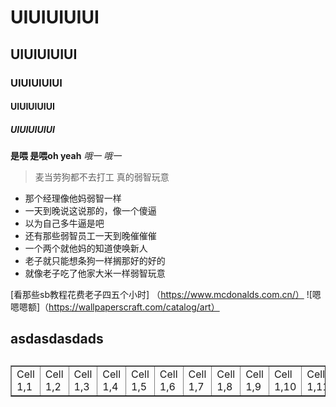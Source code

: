 #  UIUIUIUIUI
## UIUIUIUIUI
### UIUIUIUIUI
#### UIUIUIUIUI
##### UIUIUIUIUI


**是喂 是喂oh yeah**
*哦一 哦一*
>麦当劳狗都不去打工
>真的弱智玩意
- 那个经理像他妈弱智一样
- 一天到晚说这说那的，像一个傻逼
- 以为自己多牛逼是吧
- 还有那些弱智员工一天到晚催催催
- 一个两个就他妈的知道使唤新人
- 老子就只能想条狗一样搁那好的好的
- 就像老子吃了他家大米一样弱智玩意
  
[看那些sb教程花费老子四五个小时] （https://www.mcdonalds.com.cn/）
![嗯嗯嗯额]（https://wallpaperscraft.com/catalog/art）
<h2> asdasdasdads<h2>

<html><body><table border='1'><tr><td>Cell 1,1</td><td>Cell 1,2</td><td>Cell 1,3</td><td>Cell 1,4</td><td>Cell 1,5</td><td>Cell 1,6</td><td>Cell 1,7</td><td>Cell 1,8</td><td>Cell 1,9</td><td>Cell 1,10</td><td>Cell 1,11</td><td>Cell 1,12</td><td>Cell 1,13</td><td>Cell 1,14</td><td>Cell 1,15</td><td>Cell 1,16</td><td>Cell 1,17</td><td>Cell 1,18</td><td>Cell 1,19</td><td>Cell 1,20</td><td>Cell 1,21</td><td>Cell 1,22</td><td>Cell 1,23</td><td>Cell 1,24</td><td>Cell 1,25</td><td>Cell 1,26</td><td>Cell 1,27</td><td>Cell 1,28</td><td>Cell 1,29</td><td>Cell 1,30</td><td>Cell 1,31</td><td>Cell 1,32</td><td>Cell 1,33</td><td>Cell 1,34</td><td>Cell 1,35</td><td>Cell 1,36</td><td>Cell 1,37</td><td>Cell 1,38</td><td>Cell 1,39</td><td>Cell 1,40</td><td>Cell 1,41</td><td>Cell 1,42</td><td>Cell 1,43</td><td>Cell 1,44</td><td>Cell 1,45</td><td>Cell 1,46</td><td>Cell 98,43</td><td>Cell 98,44</td><td>Cell 98,45</td><td>Cell 98,46</td><td>Cell 98,47</td><td>Cell 98,48</td><td>Cell 2,7</td><td>Cell 100,50</td></tr></table></body></html>




